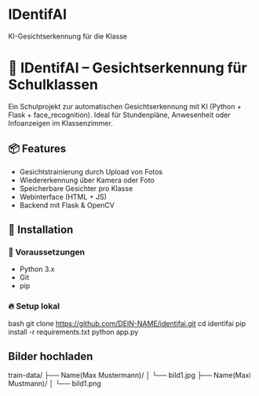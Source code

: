 # IDentifAI
KI-Gesichtserkennung für die Klasse

# 🧠 IDentifAI – Gesichtserkennung für Schulklassen

Ein Schulprojekt zur automatischen Gesichtserkennung mit KI (Python + Flask + face_recognition). Ideal für Stundenpläne, Anwesenheit oder Infoanzeigen im Klassenzimmer.

## 📦 Features

- Gesichtstrainierung durch Upload von Fotos
- Wiedererkennung über Kamera oder Foto
- Speicherbare Gesichter pro Klasse
- Webinterface (HTML + JS)
- Backend mit Flask & OpenCV

## 🚀 Installation

### 🔧 Voraussetzungen

- Python 3.x
- Git
- pip

### 🔥 Setup lokal

bash
git clone https://github.com/DEIN-NAME/identifai.git
cd identifai
pip install -r requirements.txt
python app.py

## Bilder hochladen
train-data/
├── Name(Max Mustermann)/
│   └── bild1.jpg
├── Name(Maxi Mustmann)/
│   └── bild1.png

```
